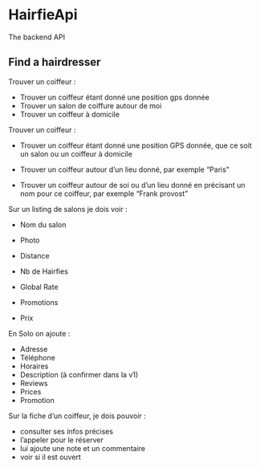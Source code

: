 HairfieApi
==========

The backend API


## Find a hairdresser

Trouver un coiffeur :
- Trouver un coiffeur étant donné une position gps donnée
- Trouver un salon de coiffure autour de moi
- Trouver un coiffeur à domicile

Trouver un coiffeur :


   * Trouver un coiffeur étant donné une position GPS donnée, que ce soit un salon ou un coiffeur à domicile

   * Trouver un coiffeur autour d’un lieu donné, par exemple “Paris"

   * Trouver un coiffeur autour de soi ou d’un lieu donné en précisant un nom pour ce coiffeur, par exemple “Frank provost”


Sur un listing de salons je dois voir :


   * Nom du salon

   * Photo
   * Distance
   * Nb de Hairfies
   * Global Rate
   * Promotions
   * Prix

En Solo on ajoute :


   * Adresse
   * Téléphone
   * Horaires
   * Description (à confirmer dans la v1)
   * Reviews
   * Prices
   * Promotion

Sur la fiche d’un coiffeur, je dois pouvoir :


   * consulter ses infos précises
   * l’appeler pour le réserver
   * lui ajoute une note et un commentaire
   * voir si il est ouvert

